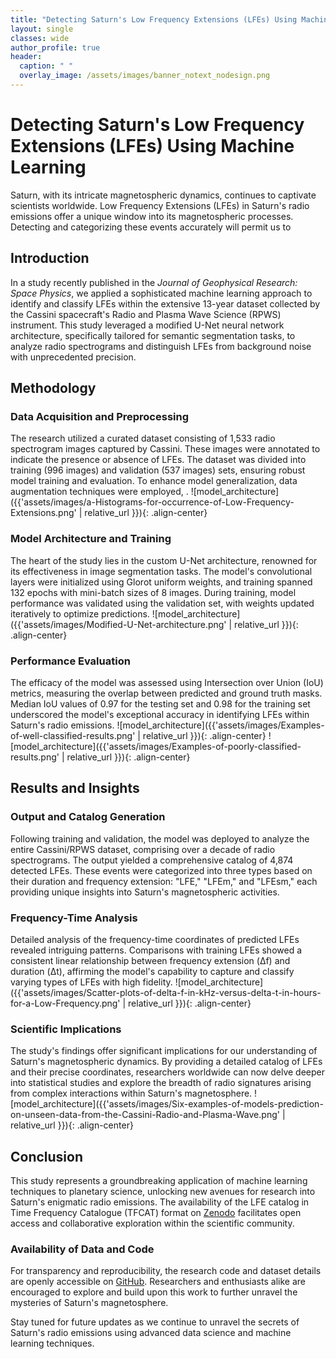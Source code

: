 ```yaml
---
title: "Detecting Saturn's Low Frequency Extensions (LFEs) Using Machine Learning"
layout: single
classes: wide
author_profile: true
header:
  caption: " "
  overlay_image: /assets/images/banner_notext_nodesign.png
---
```


#  Detecting Saturn's Low Frequency Extensions (LFEs) Using Machine Learning
Saturn, with its intricate magnetospheric dynamics, continues to captivate scientists worldwide. Low Frequency Extensions (LFEs) in Saturn's radio emissions offer a unique window into its magnetospheric processes. Detecting and categorizing these events accurately will permit us to 

## Introduction

In a study recently published in the *Journal of Geophysical Research: Space Physics*, we applied a sophisticated machine learning approach to identify and classify LFEs within the extensive 13-year dataset collected by the Cassini spacecraft's Radio and Plasma Wave Science (RPWS) instrument. This study leveraged a modified U-Net neural network architecture, specifically tailored for semantic segmentation tasks, to analyze radio spectrograms and distinguish LFEs from background noise with unprecedented precision.

## Methodology

### Data Acquisition and Preprocessing

The research utilized a curated dataset consisting of 1,533 radio spectrogram images captured by Cassini. These images were annotated to indicate the presence or absence of LFEs. The dataset was divided into training (996 images) and validation (537 images) sets, ensuring robust model training and evaluation. To enhance model generalization, data augmentation techniques were employed, .
![model_architecture]({{'assets/images/a-Histograms-for-occurrence-of-Low-Frequency-Extensions.png' | relative_url }}){: .align-center}
### Model Architecture and Training

The heart of the study lies in the custom U-Net architecture, renowned for its effectiveness in image segmentation tasks. The model's convolutional layers were initialized using Glorot uniform weights, and training spanned 132 epochs with mini-batch sizes of 8 images. During training, model performance was validated using the validation set, with weights updated iteratively to optimize predictions.
![model_architecture]({{'assets/images/Modified-U-Net-architecture.png' | relative_url }}){: .align-center}
### Performance Evaluation

The efficacy of the model was assessed using Intersection over Union (IoU) metrics, measuring the overlap between predicted and ground truth masks. Median IoU values of 0.97 for the testing set and 0.98 for the training set underscored the model's exceptional accuracy in identifying LFEs within Saturn's radio emissions.
![model_architecture]({{'assets/images/Examples-of-well-classified-results.png' | relative_url }}){: .align-center}
![model_architecture]({{'assets/images/Examples-of-poorly-classified-results.png' | relative_url }}){: .align-center}
## Results and Insights

### Output and Catalog Generation

Following training and validation, the model was deployed to analyze the entire Cassini/RPWS dataset, comprising over a decade of radio spectrograms. The output yielded a comprehensive catalog of 4,874 detected LFEs. These events were categorized into three types based on their duration and frequency extension: "LFE," "LFEm," and "LFEsm," each providing unique insights into Saturn's magnetospheric activities.

### Frequency-Time Analysis

Detailed analysis of the frequency-time coordinates of predicted LFEs revealed intriguing patterns. Comparisons with training LFEs showed a consistent linear relationship between frequency extension (Δf) and duration (Δt), affirming the model's capability to capture and classify varying types of LFEs with high fidelity.
![model_architecture]({{'assets/images/Scatter-plots-of-delta-f-in-kHz-versus-delta-t-in-hours-for-a-Low-Frequency.png' | relative_url }}){: .align-center}

### Scientific Implications

The study's findings offer significant implications for our understanding of Saturn's magnetospheric dynamics. By providing a detailed catalog of LFEs and their precise coordinates, researchers worldwide can now delve deeper into statistical studies and explore the breadth of radio signatures arising from complex interactions within Saturn's magnetosphere.
![model_architecture]({{'assets/images/Six-examples-of-models-prediction-on-unseen-data-from-the-Cassini-Radio-and-Plasma-Wave.png' | relative_url }}){: .align-center}

## Conclusion

This study represents a groundbreaking application of machine learning techniques to planetary science, unlocking new avenues for research into Saturn's enigmatic radio emissions. The availability of the LFE catalog in Time Frequency Catalogue (TFCAT) format on [Zenodo](https://zenodo.org/record/8314868) facilitates open access and collaborative exploration within the scientific community.

### Availability of Data and Code

For transparency and reproducibility, the research code and dataset details are openly accessible on [GitHub](https://github.com/elodwyer1/Unet_Application_to_Saturn_Kilometric_Radiation). Researchers and enthusiasts alike are encouraged to explore and build upon this work to further unravel the mysteries of Saturn's magnetosphere.

Stay tuned for future updates as we continue to unravel the secrets of Saturn's radio emissions using advanced data science and machine learning techniques.

